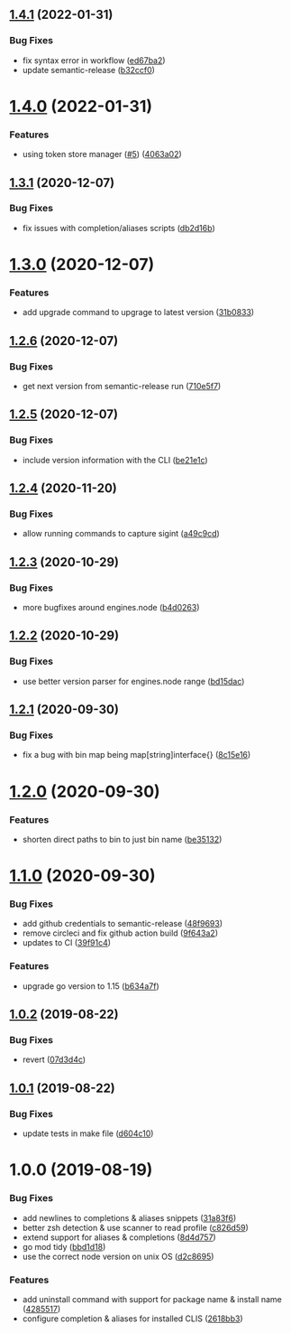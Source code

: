 ## [1.4.1](https://github.com/rdaniels6813/cli-manager/compare/v1.4.0...v1.4.1) (2022-01-31)


### Bug Fixes

* fix syntax error in workflow ([ed67ba2](https://github.com/rdaniels6813/cli-manager/commit/ed67ba26c172e474cfc4ddb551a0899d41c25a7f))
* update semantic-release ([b32ccf0](https://github.com/rdaniels6813/cli-manager/commit/b32ccf06987522b9bf62d337d369ba98a4cbe511))

# [1.4.0](https://github.com/rdaniels6813/cli-manager/compare/v1.3.1...v1.4.0) (2022-01-31)


### Features

* using token store manager ([#5](https://github.com/rdaniels6813/cli-manager/issues/5)) ([4063a02](https://github.com/rdaniels6813/cli-manager/commit/4063a0256e8ac2e15aa305eb852ce7ff030c8c69))

## [1.3.1](https://github.com/rdaniels6813/cli-manager/compare/v1.3.0...v1.3.1) (2020-12-07)


### Bug Fixes

* fix issues with completion/aliases scripts ([db2d16b](https://github.com/rdaniels6813/cli-manager/commit/db2d16bd871acc2e89bb6b30fb8aef893e8d139c))

# [1.3.0](https://github.com/rdaniels6813/cli-manager/compare/v1.2.6...v1.3.0) (2020-12-07)


### Features

* add upgrade command to upgrage to latest version ([31b0833](https://github.com/rdaniels6813/cli-manager/commit/31b08338a4241bf5ccf250b1fc9eed3cb12ea94d))

## [1.2.6](https://github.com/rdaniels6813/cli-manager/compare/v1.2.5...v1.2.6) (2020-12-07)


### Bug Fixes

* get next version from semantic-release run ([710e5f7](https://github.com/rdaniels6813/cli-manager/commit/710e5f7f211b0f0965d932614c7fef779cee2d7f))

## [1.2.5](https://github.com/rdaniels6813/cli-manager/compare/v1.2.4...v1.2.5) (2020-12-07)


### Bug Fixes

* include version information with the CLI ([be21e1c](https://github.com/rdaniels6813/cli-manager/commit/be21e1ce96f3dad0e9e93f78672202ac2c143a34))

## [1.2.4](https://github.com/rdaniels6813/cli-manager/compare/v1.2.3...v1.2.4) (2020-11-20)


### Bug Fixes

* allow running commands to capture sigint ([a49c9cd](https://github.com/rdaniels6813/cli-manager/commit/a49c9cdb01365647885baa9251485037881d8631))

## [1.2.3](https://github.com/rdaniels6813/cli-manager/compare/v1.2.2...v1.2.3) (2020-10-29)


### Bug Fixes

* more bugfixes around engines.node ([b4d0263](https://github.com/rdaniels6813/cli-manager/commit/b4d02630b5a76f774639f7d940c477adb927f451))

## [1.2.2](https://github.com/rdaniels6813/cli-manager/compare/v1.2.1...v1.2.2) (2020-10-29)


### Bug Fixes

* use better version parser for engines.node range ([bd15dac](https://github.com/rdaniels6813/cli-manager/commit/bd15dac823a578a166eaf9c011bd8ecad403e3f6))

## [1.2.1](https://github.com/rdaniels6813/cli-manager/compare/v1.2.0...v1.2.1) (2020-09-30)


### Bug Fixes

* fix a bug with bin map being map[string]interface{} ([8c15e16](https://github.com/rdaniels6813/cli-manager/commit/8c15e1647d68d73afc8cc51bf8988466caed6820))

# [1.2.0](https://github.com/rdaniels6813/cli-manager/compare/v1.1.0...v1.2.0) (2020-09-30)


### Features

* shorten direct paths to bin to just bin name ([be35132](https://github.com/rdaniels6813/cli-manager/commit/be35132661e1891bdba190072b750e228c687ab2))

# [1.1.0](https://github.com/rdaniels6813/cli-manager/compare/v1.0.2...v1.1.0) (2020-09-30)


### Bug Fixes

* add github credentials to semantic-release ([48f9693](https://github.com/rdaniels6813/cli-manager/commit/48f9693be1717cbecf056af8cd727f3500ef9e22))
* remove circleci and fix github action build ([9f643a2](https://github.com/rdaniels6813/cli-manager/commit/9f643a29281ee859a4cb5fcfae17fbd5fc4fa609))
* updates to CI ([39f91c4](https://github.com/rdaniels6813/cli-manager/commit/39f91c4bf983875f137056382180e2738a6d2a97))


### Features

* upgrade go version to 1.15 ([b634a7f](https://github.com/rdaniels6813/cli-manager/commit/b634a7fa6a10b8cdd98e4d0ef7617f7119e2803d))

## [1.0.2](https://github.com/rdaniels6813/cli-manager/compare/v1.0.1...v1.0.2) (2019-08-22)


### Bug Fixes

* revert ([07d3d4c](https://github.com/rdaniels6813/cli-manager/commit/07d3d4c))

## [1.0.1](https://github.com/rdaniels6813/cli-manager/compare/v1.0.0...v1.0.1) (2019-08-22)


### Bug Fixes

* update tests in make file ([d604c10](https://github.com/rdaniels6813/cli-manager/commit/d604c10))

# 1.0.0 (2019-08-19)


### Bug Fixes

* add newlines to completions & aliases snippets ([31a83f6](https://github.com/rdaniels6813/cli-manager/commit/31a83f6))
* better zsh detection & use scanner to read profile ([c826d59](https://github.com/rdaniels6813/cli-manager/commit/c826d59))
* extend support for aliases & completions ([8d4d757](https://github.com/rdaniels6813/cli-manager/commit/8d4d757))
* go mod tidy ([bbd1d18](https://github.com/rdaniels6813/cli-manager/commit/bbd1d18))
* use the correct node version on unix OS ([d2c8695](https://github.com/rdaniels6813/cli-manager/commit/d2c8695))


### Features

* add uninstall command with support for package name & install name ([4285517](https://github.com/rdaniels6813/cli-manager/commit/4285517))
* configure completion & aliases for installed CLIS ([2618bb3](https://github.com/rdaniels6813/cli-manager/commit/2618bb3))
